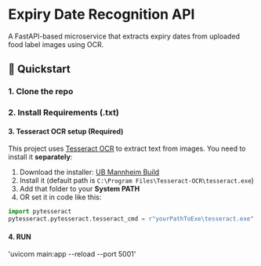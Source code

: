 # Expiry Date Recognition API

A FastAPI-based microservice that extracts expiry dates from uploaded food label images using OCR.

## 🚀 Quickstart

### 1. Clone the repo

### 2. Install Requirements (.txt)

#### 3. Tesseract OCR setup (Required)

This project uses [Tesseract OCR](https://github.com/tesseract-ocr/tesseract) to extract text from images. You need to install it **separately**:
1. Download the installer: [UB Mannheim Build](https://github.com/UB-Mannheim/tesseract/wiki)
2. Install it (default path is `C:\Program Files\Tesseract-OCR\tesseract.exe`)
3. Add that folder to your **System PATH**
4. OR set it in code like this:

```python
import pytesseract
pytesseract.pytesseract.tesseract_cmd = r"yourPathToExe\tesseract.exe"
```

#### 4. RUN
'uvicorn main:app --reload --port 5001'